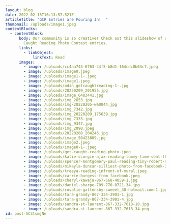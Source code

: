 ```yaml
---
layout: blog
date: 2022-02-15T16:13:57.521Z
articleTitle: "GCR Entries are Pouring In!  "
thumbnail: /uploads/image1.jpeg
contentBlocks:
  - contentBlock:
      body: Our community is so creative! Check out this slideshow of some amazing Get
        Caught Reading Photo Contest entries.
      links:
        - linkObject:
            linkText: Read
      images:
        - image: /uploads/cc4aa743-6763-44f5-b8d1-164cdc0b63c7.jpeg
        - image: /uploads/image0.jpeg
        - image: /uploads/image1-1-.jpeg
        - image: /uploads/image1.jpeg
        - image: /uploads/odin_getcaughtreading-1-.jpg
        - image: /uploads/20220209_201955.jpg
        - image: /uploads/image_6483441.jpg
        - image: /uploads/img_2653.jpg
        - image: /uploads/img-20220205-wa0044.jpg
        - image: /uploads/img_7342.jpg
        - image: /uploads/img_20220209_175639.jpg
        - image: /uploads/img_7333.jpg
        - image: /uploads/img_9347.jpg
        - image: /uploads/img_2090.jpeg
        - image: /uploads/20220208_204246.jpg
        - image: /uploads/image_50423809.jpg
        - image: /uploads/image2.jpeg
        - image: /uploads/image0-1-.jpeg
        - image: /uploads/get-caught-reading-photo.jpeg
        - image: /uploads/katie-scorgie-ajax-reading-tummy-time-sent-through-facebook.jpeg
        - image: /uploads/spencer-montgomery-paul-reading-tiny-robert-munsch.jpeg
        - image: /uploads/mikayla-duncan-silliest-photo-from-facebook-334-0966.jpeg
        - image: /uploads/treeya-reading-infront-of-mural.jpeg
        - image: /uploads/carrie-burgess-from-facebook.jpeg
        - image: /uploads/cheryl-kawaja-867-668-4059-1.jpg
        - image: /uploads/daniel-sharpe-709-770-0721-34.jpg
        - image: /uploads/rosalie-gattensby-sweeet_30-hotmail.com-1.jpg
        - image: /uploads/tara-grandy-867-334-3901-1.jpg
        - image: /uploads/tara-grandy-867-334-3901-4.jpg
        - image: /uploads/sandra-st-laurent-867-332-7618-10.jpg
        - image: /uploads/sandra-st-laurent-867-332-7618-34.png
id: post-5C3tsmjNe
---
```

